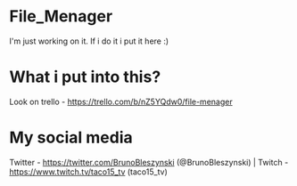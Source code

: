 # File_Menager
I'm just working on it. If i do it i put it here :)

# What i put into this?
  Look on trello - https://trello.com/b/nZ5YQdw0/file-menager
  
# My social media
  Twitter - https://twitter.com/BrunoBleszynski (@BrunoBleszynski) | Twitch - https://www.twitch.tv/taco15_tv (taco15_tv)
  
